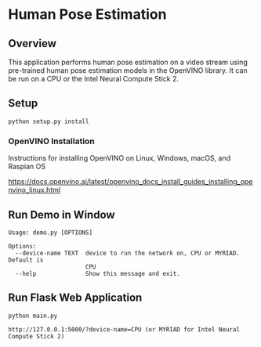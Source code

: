 # Human Pose Estimation

## Overview

This application performs human pose estimation on a video stream using pre-trained human pose estimation models in the OpenVINO library. It can be run on a CPU or the Intel Neural Compute Stick 2.

## Setup

```
python setup.py install
```

### OpenVINO Installation

Instructions for installing OpenVINO on Linux, Windows, macOS, and Raspian OS

https://docs.openvino.ai/latest/openvino_docs_install_guides_installing_openvino_linux.html

## Run Demo in Window

```
Usage: demo.py [OPTIONS]

Options:
  --device-name TEXT  device to run the network on, CPU or MYRIAD. Default is
                      CPU
  --help              Show this message and exit.
```

## Run Flask Web Application

```
python main.py 

http://127.0.0.1:5000/?device-name=CPU (or MYRIAD for Intel Neural Compute Stick 2)
```
